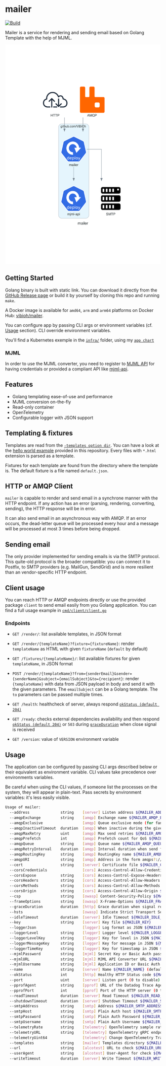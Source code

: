 # mailer

[![Build](https://github.com/ViBiOh/mailer/workflows/Build/badge.svg)](https://github.com/ViBiOh/mailer/actions)

Mailer is a service for rendering and sending email based on Golang Template with the help of MJML.

![](mailer.png)

## Getting Started

Golang binary is built with static link. You can download it directly from the [GitHub Release page](https://github.com/ViBiOh/mailer/releases) or build it by yourself by cloning this repo and running `make`.

A Docker image is available for `amd64`, `arm` and `arm64` platforms on Docker Hub: [vibioh/mailer](https://hub.docker.com/r/vibioh/mailer/tags).

You can configure app by passing CLI args or environment variables (cf. [Usage](#usage) section). CLI override environment variables.

You'll find a Kubernetes exemple in the [`infra/`](infra) folder, using my [`app chart`](https://github.com/ViBiOh/charts/tree/main/app)

### MJML

In order to use the MJML converter, you need to register to [MJML API](https://mjml.io/api) for having credentials or provided a compliant API like [mjml-api](https://github.com/ViBiOh/mjml-api).

## Features

- Golang templating ease-of-use and performance
- MJML conversion on-the-fly
- Read-only container
- OpenTelemetry
- Configurable logger with JSON support

## Templating & fixtures

Templates are read from the [`-templates option dir`](#usage). You can have a look at the [hello world example](templates/hello/hello.html) provided in this repository. Every files with `*.html` extension is parsed as a template.

Fixtures for each template are found from the directory where the template is. The default fixture is a file named `default.json`.

## HTTP or AMQP Client

`mailer` is capable to render and send email in a synchrone manner with the HTTP endpoint. If any action has an error (parsing, rendering, converting, sending), the HTTP response will be in error.

It can also send email in an asynchronous way with AMQP. If an error occurs, the dead-letter queue will be processed every hour and a message will be processed at most 3 times before being dropped.

## Sending email

The only provider implemented for sending emails is via the SMTP protocol. This quite-old protocol is the broader compatible: you can connect it to Postfix, to SMTP providers (e.g. MailGun, SendGrid) and is more resilient than an vendor-specific HTTP endpoint.

## Client usage

You can reach HTTP or AMQP endpoints directly or use the provided package `client` to send email easily from you Golang application. You can find a full usage example in [`cmd/client/client.go`](cmd/client/client.go)

### Endpoints

- `GET /render/`: list available templates, in JSON format
- `GET /render/{templateName}?fixture={fixtureName}`: render `templateName` as HTML with given `fixtureName` (`default` by default)
- `GET /fixtures/{templateName}/`: list available fixtures for given `templateName`, in JSON format
- `POST /render/{templateName}?from={senderEmail}&sender={senderName}&subject={emailSubject}&to={recipient}`: render `{templateName}` with data from JSON payload in body and send it with the given parameters. The `emailSubject` can be a Golang template. The `to` parameters can be passed multiple times.

- `GET /health`: healthcheck of server, always respond [`okStatus (default 204)`](#usage)
- `GET /ready`: checks external dependencies availability and then respond [`okStatus (default 204)`](#usage) or `503` during [`graceDuration`](#usage) when close signal is received
- `GET /version`: value of `VERSION` environment variable

## Usage

The application can be configured by passing CLI args described below or their equivalent as environment variable. CLI values take precedence over environments variables.

Be careful when using the CLI values, if someone list the processes on the system, they will appear in plain-text. Pass secrets by environment variables: it's less easily visible.

```bash
Usage of mailer:
  --address              string    [server] Listen address ${MAILER_ADDRESS}
  --amqpExchange         string    [amqp] Exchange name ${MAILER_AMQP_EXCHANGE} (default "mailer")
  --amqpExclusive                  [amqp] Queue exclusive mode (for fanout exchange) ${MAILER_AMQP_EXCLUSIVE} (default false)
  --amqpInactiveTimeout  duration  [amqp] When inactive during the given timeout, stop listening ${MAILER_AMQP_INACTIVE_TIMEOUT} (default 0s)
  --amqpMaxRetry         uint      [amqp] Max send retries ${MAILER_AMQP_MAX_RETRY} (default 3)
  --amqpPrefetch         int       [amqp] Prefetch count for QoS ${MAILER_AMQP_PREFETCH} (default 1)
  --amqpQueue            string    [amqp] Queue name ${MAILER_AMQP_QUEUE} (default "mailer")
  --amqpRetryInterval    duration  [amqp] Interval duration when send fails ${MAILER_AMQP_RETRY_INTERVAL} (default 1h0m0s)
  --amqpRoutingKey       string    [amqp] RoutingKey name ${MAILER_AMQP_ROUTING_KEY}
  --amqpURI              string    [amqp] Address in the form amqps?://<user>:<password>@<address>:<port>/<vhost> ${MAILER_AMQP_URI}
  --cert                 string    [server] Certificate file ${MAILER_CERT}
  --corsCredentials                [cors] Access-Control-Allow-Credentials ${MAILER_CORS_CREDENTIALS} (default false)
  --corsExpose           string    [cors] Access-Control-Expose-Headers ${MAILER_CORS_EXPOSE}
  --corsHeaders          string    [cors] Access-Control-Allow-Headers ${MAILER_CORS_HEADERS} (default "Content-Type")
  --corsMethods          string    [cors] Access-Control-Allow-Methods ${MAILER_CORS_METHODS} (default "GET")
  --corsOrigin           string    [cors] Access-Control-Allow-Origin ${MAILER_CORS_ORIGIN} (default "*")
  --csp                  string    [owasp] Content-Security-Policy ${MAILER_CSP} (default "default-src 'self'; base-uri 'self'; style-src 'self' 'unsafe-inline' fonts.googleapis.com; font-src fonts.gstatic.com; img-src 'self' data: http://i.imgur.com grafana.com https://ketchup.vibioh.fr/images/")
  --frameOptions         string    [owasp] X-Frame-Options ${MAILER_FRAME_OPTIONS} (default "deny")
  --graceDuration        duration  [http] Grace duration when signal received ${MAILER_GRACE_DURATION} (default 30s)
  --hsts                           [owasp] Indicate Strict Transport Security ${MAILER_HSTS} (default true)
  --idleTimeout          duration  [server] Idle Timeout ${MAILER_IDLE_TIMEOUT} (default 2m0s)
  --key                  string    [server] Key file ${MAILER_KEY}
  --loggerJson                     [logger] Log format as JSON ${MAILER_LOGGER_JSON} (default false)
  --loggerLevel          string    [logger] Logger level ${MAILER_LOGGER_LEVEL} (default "INFO")
  --loggerLevelKey       string    [logger] Key for level in JSON ${MAILER_LOGGER_LEVEL_KEY} (default "level")
  --loggerMessageKey     string    [logger] Key for message in JSON ${MAILER_LOGGER_MESSAGE_KEY} (default "msg")
  --loggerTimeKey        string    [logger] Key for timestamp in JSON ${MAILER_LOGGER_TIME_KEY} (default "time")
  --mjmlPassword         string    [mjml] Secret Key or Basic Auth password ${MAILER_MJML_PASSWORD}
  --mjmlURL              string    [mjml] MJML API Converter URL ${MAILER_MJML_URL} (default "https://api.mjml.io/v1/render")
  --mjmlUsername         string    [mjml] Application ID or Basic Auth username ${MAILER_MJML_USERNAME}
  --name                 string    [server] Name ${MAILER_NAME} (default "http")
  --okStatus             int       [http] Healthy HTTP Status code ${MAILER_OK_STATUS} (default 204)
  --port                 uint      [server] Listen port (0 to disable) ${MAILER_PORT} (default 1080)
  --pprofAgent           string    [pprof] URL of the Datadog Trace Agent (e.g. http://datadog.observability:8126) ${MAILER_PPROF_AGENT}
  --pprofPort            int       [pprof] Port of the HTTP server (0 to disable) ${MAILER_PPROF_PORT} (default 0)
  --readTimeout          duration  [server] Read Timeout ${MAILER_READ_TIMEOUT} (default 5s)
  --shutdownTimeout      duration  [server] Shutdown Timeout ${MAILER_SHUTDOWN_TIMEOUT} (default 10s)
  --smtpAddress          string    [smtp] Address ${MAILER_SMTP_ADDRESS} (default "localhost:25")
  --smtpHost             string    [smtp] Plain Auth host ${MAILER_SMTP_HOST} (default "localhost")
  --smtpPassword         string    [smtp] Plain Auth Password ${MAILER_SMTP_PASSWORD}
  --smtpUsername         string    [smtp] Plain Auth Username ${MAILER_SMTP_USERNAME}
  --telemetryRate        string    [telemetry] OpenTelemetry sample rate, 'always', 'never' or a float value ${MAILER_TELEMETRY_RATE} (default "always")
  --telemetryURL         string    [telemetry] OpenTelemetry gRPC endpoint (e.g. otel-exporter:4317) ${MAILER_TELEMETRY_URL}
  --telemetryUint64                [telemetry] Change OpenTelemetry Trace ID format to an unsigned int 64 ${MAILER_TELEMETRY_UINT64} (default true)
  --templates            string    [mailer] Templates directory ${MAILER_TEMPLATES} (default "./templates/")
  --url                  string    [alcotest] URL to check ${MAILER_URL}
  --userAgent            string    [alcotest] User-Agent for check ${MAILER_USER_AGENT} (default "Alcotest")
  --writeTimeout         duration  [server] Write Timeout ${MAILER_WRITE_TIMEOUT} (default 10s)
```
